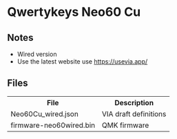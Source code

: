 # Qwertykeys Neo60 Cu

## Notes

- Wired version
- Use the latest website use https://usevia.app/

## Files

<table>
  <tr>
  <th>File</th>
  <th>Description</th>
  </tr>
  <tr>
  <td>
    Neo60Cu_wired.json
  </td>
  <td>
    VIA draft definitions
  </td>
  </tr>
  <tr>
  <td>
    firmware-neo60wired.bin
  </td>
  <td>
    QMK firmware
  </td>
  </tr>
</table>
